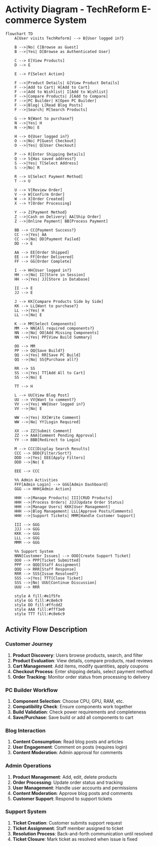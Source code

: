 # Activity Diagram - TechReform E-commerce System

```mermaid
flowchart TD
    A[User visits TechReform] --> B{User logged in?}

    B -->|No| C[Browse as Guest]
    B -->|Yes| D[Browse as Authenticated User]

    C --> E[View Products]
    D --> E

    E --> F{Select Action}

    F -->|Product Details| G[View Product Details]
    F -->|Add to Cart| H[Add to Cart]
    F -->|Add to Wishlist| I[Add to Wishlist]
    F -->|Compare Products| J[Add to Compare]
    F -->|PC Builder| K[Open PC Builder]
    F -->|Blog| L[Read Blog Posts]
    F -->|Search| M[Search Products]

    G --> N{Want to purchase?}
    N -->|Yes| H
    N -->|No| E

    H --> O{User logged in?}
    O -->|No| P[Guest Checkout]
    O -->|Yes| Q[User Checkout]

    P --> R[Enter Shipping Details]
    Q --> S{Has saved address?}
    S -->|Yes| T[Select Address]
    S -->|No| R

    R --> U[Select Payment Method]
    T --> U

    U --> V[Review Order]
    V --> W[Confirm Order]
    W --> X[Order Created]
    X --> Y[Order Processing]

    Y --> Z{Payment Method}
    Z -->|Cash on Delivery| AA[Ship Order]
    Z -->|Online Payment| BB[Process Payment]

    BB --> CC{Payment Success?}
    CC -->|Yes| AA
    CC -->|No| DD[Payment Failed]
    DD --> E

    AA --> EE[Order Shipped]
    EE --> FF[Order Delivered]
    FF --> GG[Order Complete]

    I --> HH{User logged in?}
    HH -->|No| II[Store in Session]
    HH -->|Yes| JJ[Store in Database]

    II --> E
    JJ --> E

    J --> KK[Compare Products Side by Side]
    KK --> LL{Want to purchase?}
    LL -->|Yes| H
    LL -->|No| E

    K --> MM[Select Components]
    MM --> NN{All required components?}
    NN -->|No| OO[Add Missing Components]
    NN -->|Yes| PP[View Build Summary]

    OO --> MM
    PP --> QQ{Save Build?}
    QQ -->|Yes| RR[Save PC Build]
    QQ -->|No| SS{Purchase all?}

    RR --> SS
    SS -->|Yes| TT[Add All to Cart]
    SS -->|No| E

    TT --> H

    L --> UU[View Blog Post]
    UU --> VV{Want to comment?}
    VV -->|Yes| WW{User logged in?}
    VV -->|No| E

    WW -->|Yes| XX[Write Comment]
    WW -->|No| YY[Login Required]

    XX --> ZZ[Submit Comment]
    ZZ --> AAA[Comment Pending Approval]
    YY --> BBB[Redirect to Login]

    M --> CCC[Display Search Results]
    CCC --> DDD{Filter/Sort?}
    DDD -->|Yes| EEE[Apply Filters]
    DDD -->|No| E

    EEE --> CCC

    %% Admin Activities
    FFF[Admin Login] --> GGG[Admin Dashboard]
    GGG --> HHH{Admin Action}

    HHH -->|Manage Products| III[CRUD Products]
    HHH -->|Process Orders| JJJ[Update Order Status]
    HHH -->|Manage Users| KKK[User Management]
    HHH -->|Blog Management| LLL[Approve Posts/Comments]
    HHH -->|Support Tickets| MMM[Handle Customer Support]

    III --> GGG
    JJJ --> GGG
    KKK --> GGG
    LLL --> GGG
    MMM --> GGG

    %% Support System
    NNN[Customer Issues] --> OOO[Create Support Ticket]
    OOO --> PPP[Ticket Submitted]
    PPP --> QQQ[Staff Assignment]
    QQQ --> RRR[Staff Response]
    RRR --> SSS{Issue Resolved?}
    SSS -->|Yes| TTT[Close Ticket]
    SSS -->|No| UUU[Continue Discussion]
    UUU --> RRR

    style A fill:#e1f5fe
    style GG fill:#c8e6c9
    style DD fill:#ffcdd2
    style AAA fill:#fff3e0
    style TTT fill:#c8e6c9
```

## Activity Flow Description

### Customer Journey

1. **Product Discovery**: Users browse products, search, and filter
2. **Product Evaluation**: View details, compare products, read reviews
3. **Cart Management**: Add items, modify quantities, apply coupons
4. **Checkout Process**: Enter shipping details, select payment method
5. **Order Tracking**: Monitor order status from processing to delivery

### PC Builder Workflow

1. **Component Selection**: Choose CPU, GPU, RAM, etc.
2. **Compatibility Check**: Ensure components work together
3. **Build Validation**: Check power requirements and completeness
4. **Save/Purchase**: Save build or add all components to cart

### Blog Interaction

1. **Content Consumption**: Read blog posts and articles
2. **User Engagement**: Comment on posts (requires login)
3. **Content Moderation**: Admin approval for comments

### Admin Operations

1. **Product Management**: Add, edit, delete products
2. **Order Processing**: Update order status and tracking
3. **User Management**: Handle user accounts and permissions
4. **Content Moderation**: Approve blog posts and comments
5. **Customer Support**: Respond to support tickets

### Support System

1. **Ticket Creation**: Customer submits support request
2. **Ticket Assignment**: Staff member assigned to ticket
3. **Resolution Process**: Back-and-forth communication until resolved
4. **Ticket Closure**: Mark ticket as resolved when issue is fixed
